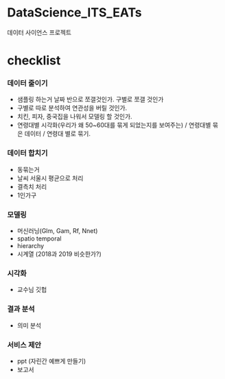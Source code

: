 # DataScience_ITS_EATs

데이터 사이언스 프로젝트 

# checklist

### 데이터 줄이기
- 샘플링 하는거 날짜 반으로 쪼갤것인가. 구별로 쪼갤 것인가
- 구별로 따로 분석하여 연관성을 버릴 것인가.
- 치킨, 피자, 중국집을 나워서 모델링 할 것인가.
- 연령대별 시각화(우리가 왜 50~60대를 묶게 되었는지를 보여주는) / 연령대별 묶은 데이터 / 연령대 별로 묶기.

### 데이터 합치기
- 동묶는거
- 날씨 서울시 평균으로 처리
- 결측치 처리
- 1인가구

### 모델링
- 머신러닝(Glm, Gam, Rf, Nnet)
- spatio temporal
- hierarchy
- 시계열 (2018과 2019 비슷한가?)

### 시각화
- 교수님 깃헙

### 결과 분석
- 의미 분석

### 서비스 제안
- ppt (자린간 예쁘게 만들기)
- 보고서
